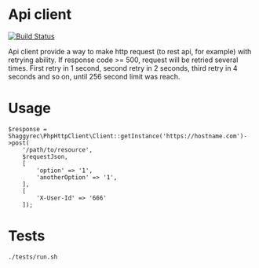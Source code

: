 # Api client

[![Build Status](https://travis-ci.org/shaggyrec/php-http-client.svg?branch=master)](https://travis-ci.org/shaggyrec/php-http-client)

Api client provide a way to make http request (to rest api, for example) with retrying ability.
If response code >= 500, request will be retried several times. 
First retry in 1 second, second retry in 2 seconds, third retry in 4 seconds and so on, until 256 second limit was reach.

# Usage

```
$response = Shaggyrec\PhpHttpClient\Client::getInstance('https://hostname.com')->post(
    '/path/to/resource',
    $requestJson,
    [
        'option' => '1',
        'anotherOption' => '1',
    ],
    [
        'X-User-Id' => '666'
    ]);
```

# Tests

    ./tests/run.sh
